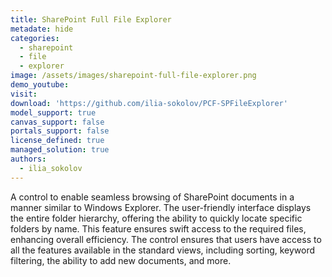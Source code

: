```yaml
---
title: SharePoint Full File Explorer
metadate: hide
categories:
  - sharepoint
  - file
  - explorer
image: /assets/images/sharepoint-full-file-explorer.png
demo_youtube: 
visit: 
download: 'https://github.com/ilia-sokolov/PCF-SPFileExplorer'
model_support: true
canvas_support: false
portals_support: false
license_defined: true
managed_solution: true
authors:
  - ilia_sokolov
---
```


A control to enable seamless browsing of SharePoint documents in a manner similar to Windows Explorer.
The user-friendly interface displays the entire folder hierarchy, offering the ability to quickly locate specific folders by name.
This feature ensures swift access to the required files, enhancing overall efficiency.
The control ensures that users have access to all the features available in the standard views, including sorting, keyword filtering, the ability to add new documents, and more.
